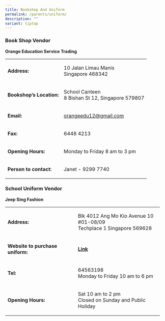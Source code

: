 ```yaml
---
title: Bookshop And Uniform
permalink: /parents/uniform/
description: ""
variant: tiptap
---
```

<h3>Book Shop Vendor</h3>
<p><strong>Orange Education Service Trading</strong>
</p>
<table>
<tbody>
<tr>
<td rowspan="1" colspan="1">
<p><strong>Address:</strong>
</p>
</td>
<td rowspan="1" colspan="1">
<p>10 Jalan Limau Manis
<br>Singapore 468342</p>
</td>
</tr>
<tr>
<td rowspan="1" colspan="1">
<p><strong>Bookshop’s Location:</strong>
</p>
</td>
<td rowspan="1" colspan="1">
<p>School Canteen
<br>8 Bishan St 12, Singapore 579807</p>
</td>
</tr>
<tr>
<td rowspan="1" colspan="1">
<p><strong>Email:</strong>
</p>
</td>
<td rowspan="1" colspan="1">
<p><a href="mailto:orangeedu12@gmail.com" rel="noreferrer noopener" target="_blank">orangeedu12@gmail.com</a>
</p>
</td>
</tr>
<tr>
<td rowspan="1" colspan="1">
<p><strong>Fax:</strong>
</p>
</td>
<td rowspan="1" colspan="1">
<p>6448 4213</p>
</td>
</tr>
<tr>
<td rowspan="1" colspan="1">
<p><strong>Opening Hours:</strong>
</p>
</td>
<td rowspan="1" colspan="1">
<p>Monday to Friday 8 am to 3 pm</p>
</td>
</tr>
<tr>
<td rowspan="1" colspan="1">
<p><strong>Person to contact:</strong>
</p>
</td>
<td rowspan="1" colspan="1">
<p>Janet - 9299 7740</p>
</td>
</tr>
</tbody>
</table>
<h3>School Uniform Vendor</h3>
<p><strong>Jeep Sing Fashion</strong>
</p>
<table>
<tbody>
<tr>
<td rowspan="1" colspan="1">
<p><strong>Address:</strong>
</p>
</td>
<td rowspan="1" colspan="1">
<p>Blk 4012 Ang Mo Kio Avenue 10
<br>#01-08/09
<br>Techplace 1 Singapore 569628</p>
</td>
</tr>
<tr>
<td rowspan="1" colspan="1">
<p><strong>Website to purchase uniform:</strong>
</p>
</td>
<td rowspan="1" colspan="1">
<p><strong><a href="https://jeepsinguniform.com/collections/guangyang-secondary-school" rel="noreferrer noopener" target="_blank">Link</a></strong>
</p>
</td>
</tr>
<tr>
<td rowspan="1" colspan="1">
<p><strong>Tel:</strong>
</p>
</td>
<td rowspan="1" colspan="1">
<p>64563198
<br>Monday to Friday 10 am to 6 pm</p>
</td>
</tr>
<tr>
<td rowspan="1" colspan="1">
<p><strong>Opening Hours:</strong>
</p>
</td>
<td rowspan="1" colspan="1">
<p>Sat 10 am to 2 pm
<br>Closed on Sunday and Public Holiday</p>
</td>
</tr>
</tbody>
</table>
<p></p>